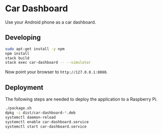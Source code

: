 Car Dashboard
=============

Use your Android phone as a car dashboard.

Developing
----------

```sh
sudo apt-get install -y npm
npm install
stack build
stack exec car-dashboard -- --simulator
```

Now point your browser to `http://127.0.0.1:8080`.


Deployment
----------

The following steps are needed to deploy the application to a Raspberry Pi.

```sh
./package.sh
dpkg -i dist/car-dashboard-*.deb
systemctl daemon-reload
systemctl enable car-dashboard.service
systemctl start car-dashboard.service
```
